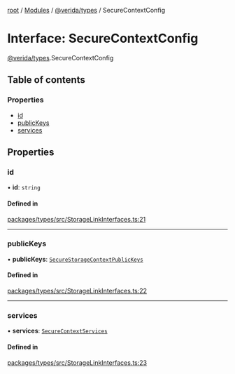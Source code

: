 [root](../README.md) / [Modules](../modules.md) / [@verida/types](../modules/verida_types.md) / SecureContextConfig

# Interface: SecureContextConfig

[@verida/types](../modules/verida_types.md).SecureContextConfig

## Table of contents

### Properties

- [id](verida_types.SecureContextConfig.md#id)
- [publicKeys](verida_types.SecureContextConfig.md#publickeys)
- [services](verida_types.SecureContextConfig.md#services)

## Properties

### id

• **id**: `string`

#### Defined in

[packages/types/src/StorageLinkInterfaces.ts:21](https://github.com/verida/verida-js/blob/a690f60/packages/types/src/StorageLinkInterfaces.ts#L21)

___

### publicKeys

• **publicKeys**: [`SecureStorageContextPublicKeys`](verida_types.SecureStorageContextPublicKeys.md)

#### Defined in

[packages/types/src/StorageLinkInterfaces.ts:22](https://github.com/verida/verida-js/blob/a690f60/packages/types/src/StorageLinkInterfaces.ts#L22)

___

### services

• **services**: [`SecureContextServices`](verida_types.SecureContextServices.md)

#### Defined in

[packages/types/src/StorageLinkInterfaces.ts:23](https://github.com/verida/verida-js/blob/a690f60/packages/types/src/StorageLinkInterfaces.ts#L23)
